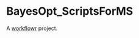 # BayesOpt_ScriptsForMS

A [workflowr][] project.

[workflowr]: https://github.com/workflowr/workflowr
